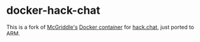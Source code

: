 # docker-hack-chat

This is a fork of [McGriddle's](https://github.com/McGriddle) [Docker container](https://github.com/McGriddle/docker-hack-chat) for [hack.chat](https://hack.chat), just ported to ARM.

